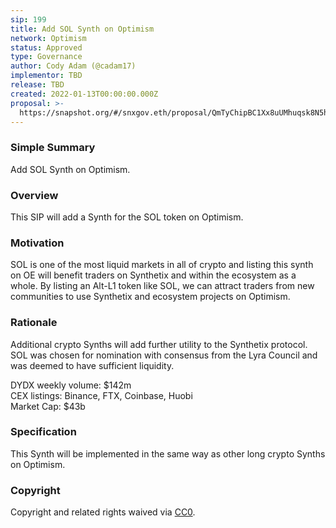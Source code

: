 ```yaml
---
sip: 199
title: Add SOL Synth on Optimism
network: Optimism
status: Approved
type: Governance
author: Cody Adam (@cadam17)
implementor: TBD
release: TBD 
created: 2022-01-13T00:00:00.000Z
proposal: >-
  https://snapshot.org/#/snxgov.eth/proposal/QmTyChipBC1Xx8uUMhuqsk8N5hCbbv5yipKWQB7vBKoUfW
---
```


### Simple Summary

Add SOL Synth on Optimism.

### Overview

This SIP will add a Synth for the SOL token on Optimism.

### Motivation

SOL is one of the most liquid markets in all of crypto and listing this synth on OE will benefit traders on Synthetix and within the ecosystem as a whole. By listing an Alt-L1 token like SOL, we can attract traders from new communities to use Synthetix and ecosystem projects on Optimism.

### Rationale

Additional crypto Synths will add further utility to the Synthetix protocol. SOL was chosen for nomination with consensus from the Lyra Council and was deemed to have sufficient liquidity. 

DYDX weekly volume: $142m  
CEX listings: Binance, FTX, Coinbase, Huobi  
Market Cap: $43b  

### Specification

This Synth will be implemented in the same way as other long crypto Synths on Optimism.

### Copyright

Copyright and related rights waived via [CC0](https://creativecommons.org/publicdomain/zero/1.0/).
